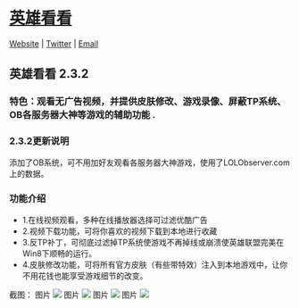 
[英雄看看](https://github.com/maxzhang1985/LOLKanKan_WPF) 
================
[Website](https://github.com/maxzhang1985/LOLKanKan_WPF) |
[Twitter](https://twitter.com/maxzhang1985) |
[Email](mailto:zl.hxd@hotmail.com)

## 英雄看看 2.3.2 


### 特色：观看无广告视频，并提供皮肤修改、游戏录像、屏蔽TP系统、OB各服务器大神等游戏的辅助功能 .
### 2.3.2更新说明 
添加了OB系统，可不用加好友观看各服务器大神游戏，使用了LOLObserver.com上的数据。
### 功能介绍
- 1.在线视频观看，多种在线播放器选择可过滤优酷广告
- 2.视频下载功能，可将你喜欢的视频下载到本地进行收藏
- 3.反TP补丁，可彻底过滤掉TP系统使游戏不再掉线或崩溃使英雄联盟完美在Win8下顺畅的运行。
- 4.皮肤修改功能，可将所有官方皮肤（有些带特效）注入到本地游戏中，让你不用花钱也能享受游戏细节的改变。 

截图：
图片
![](http://b274.photo.store.qq.com/psb?/V1450Ea412NtEf/WtcxoflE8K3*RefzJrxLqwZbpII67z..ZhNMC1VMEjE!/b/dOBVWqP0AgAA/AgAAAA!!&ek=1&kp=1&pt=0&bo=IAPNAQAAAAADAMo!&su=182140753&tm=1486522800&sce=0-12-12&rf=2-9)
图片
![](http://b109.photo.store.qq.com/psb?/V1450Ea412NtEf/5Vk*FSPhJkylEGnyBWkicNV1FxNMaL8Igahy.CWSrk8!/b/dGlPBEFQJAAA&ek=1&kp=1&pt=0&bo=IANVAgEAAAAAAFM!&t=5&su=0178702769&tm=1486522800&sce=0-12-12&rf=2-9)
图片
![](http://b275.photo.store.qq.com/psb?/V1450Ea44eSrWN/4FTJ4T550SDQkQgXv0UsopspxDhchLDky.eLgV1H72o!/b/dC9r8aPpKQAA&ek=1&kp=1&pt=0&bo=swIEAgAAAAADAJI!&su=0177512353&tm=1486522800&sce=0-12-12&rf=2-9)
图片
![](http://b105.photo.store.qq.com/psb?/V1450Ea412NtEf/yqtFycGEzJE.bb0HeLS3pxFErhm*FOg8E3brky5JFwE!/b/dBCQpj6cVQAA&ek=1&kp=1&pt=0&bo=IAPoAQMAAAAAAO8!&t=5&su=0222222081&tm=1486522800&sce=0-12-12&rf=2-9)